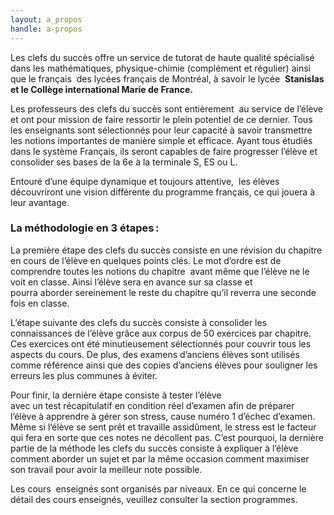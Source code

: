 ```yaml
---
layout: a_propos
handle: a-propos
---
```

Les clefs du succès offre un service de tutorat de haute qualité spécialisé dans les mathématiques, physique-chimie (complément et régulier) ainsi que le français  des lycées français de Montréal, à savoir le lycée  **Stanislas et le Collège international Marie de France.**

Les professeurs des clefs du succès sont entièrement  au service de l’élève et ont pour mission de faire ressortir le plein potentiel de ce dernier. Tous les enseignants sont sélectionnés pour leur capacité à savoir transmettre les notions importantes de manière simple et efficace. Ayant tous étudiés dans le système Français, ils seront capables de faire progresser l’élève et consolider ses bases de la 6e à la terminale S, ES ou L.

Entouré d’une équipe dynamique et toujours attentive,  les élèves découvriront une vision différente du programme français, ce qui jouera à leur avantage.

### La méthodologie en 3 étapes :

La première étape des clefs du succès consiste en une révision du chapitre en cours de l’élève en quelques points clés. Le mot d’ordre est de comprendre toutes les notions du chapitre  avant même que l’élève ne le voit en classe. Ainsi l’élève sera en avance sur sa classe et pourra aborder sereinement le reste du chapitre qu’il reverra une seconde fois en classe.

L’étape suivante des clefs du succès consiste à consolider les connaissances de l’élève grâce aux corpus de 50 exercices par chapitre. Ces exercices ont été minutieusement sélectionnés pour couvrir tous les aspects du cours. De plus, des examens d’anciens élèves sont utilisés comme référence ainsi que des copies d’anciens élèves pour souligner les erreurs les plus communes à éviter.

Pour finir, la dernière étape consiste à tester l’élève avec un test récapitulatif en condition réel d’examen afin de préparer l’élève à apprendre à gérer son stress, cause numéro 1 d’échec d’examen. Même si l’élève se sent prêt et travaille assidûment, le stress est le facteur qui fera en sorte que ces notes ne décollent pas. C’est pourquoi, la dernière partie de la méthode les clefs du succès consiste à expliquer à l’élève comment aborder un sujet et par la même occasion comment maximiser son travail pour avoir la meilleur note possible.

Les cours  enseignés sont organisés par niveaux. En ce qui concerne le détail des cours enseignés, veuillez consulter la section programmes.
